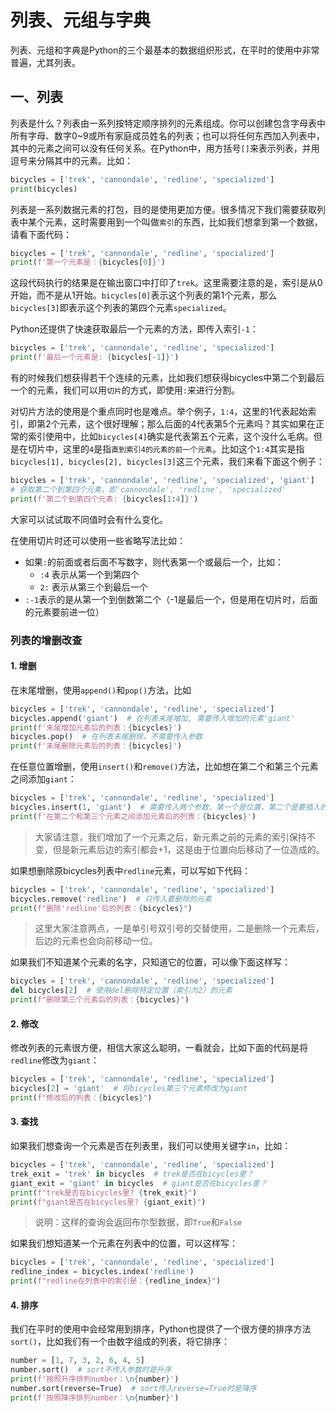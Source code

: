 # 列表、元组与字典

列表、元组和字典是Python的三个最基本的数据组织形式，在平时的使用中非常普遍，尤其列表。

## 一、列表

列表是什么？列表由一系列按特定顺序排列的元素组成。你可以创建包含字母表中所有字母、数字0~9或所有家庭成员姓名的列表；也可以将任何东西加入列表中，其中的元素之间可以没有任何关系。在Python中，用方括号`[]`来表示列表，并用逗号来分隔其中的元素。比如：
```python
bicycles = ['trek', 'cannondale', 'redline', 'specialized']
print(bicycles)
```
列表是一系列数据元素的打包，目的是使用更加方便。很多情况下我们需要获取列表中某个元素，这时需要用到一个叫做`索引`的东西，比如我们想拿到第一个数据，请看下面代码：
```python
bicycles = ['trek', 'cannondale', 'redline', 'specialized']
print(f'第一个元素是：{bicycles[0]}')
```
这段代码执行的结果是在输出窗口中打印了`trek`。这里需要注意的是，索引是从0开始，而不是从1开始。`bicycles[0]`表示这个列表的第1个元素，那么`bicycles[3]`即表示这个列表的第四个元素`specialized`。

Python还提供了快速获取最后一个元素的方法，即传入索引`-1`：
```python
bicycles = ['trek', 'cannondale', 'redline', 'specialized']
print(f'最后一个元素是: {bicycles[-1]}')
```

有的时候我们想获得若干个连续的元素，比如我们想获得bicycles中第二个到最后一个的元素，我们可以用`切片`的方式，即使用`:`来进行分割。

对切片方法的使用是个重点同时也是难点。举个例子，`1:4`，这里的1代表起始索引，即第2个元素，这个很好理解；那么后面的4代表第5个元素吗？其实如果在正常的索引使用中，比如`bicycles[4]`确实是代表第五个元素，这个没什么毛病。但是在切片中，这里的`4`是指`直到索引4的元素的前一个元素`。比如这个`1:4`其实是指`bicycles[1], bicycles[2], bicycles[3]`这三个元素，我们来看下面这个例子：

```python
bicycles = ['trek', 'cannondale', 'redline', 'specialized', 'giant']
# 获取第二个到第四个元素，即'cannondale', 'redline', 'specialized'
print(f'第二个到第四个元素: {bicycles[1:4]}')  
```

大家可以试试取不同值时会有什么变化。

在使用切片时还可以使用一些省略写法比如：
- 如果`:`的前面或者后面不写数字，则代表第一个或最后一个，比如：
  - `:4` 表示从第一个到第四个
  - `2:` 表示从第三个到最后一个
- `:-1`表示的是从第一个到倒数第二个（-1是最后一个，但是用在切片时，后面的元素要前进一位）


### 列表的增删改查

#### 1. 增删

在末尾增删，使用`append()`和`pop()`方法，比如
```python
bicycles = ['trek', 'cannondale', 'redline', 'specialized']
bicycles.append('giant')  # 在列表末尾增加, 需要传入增加的元素'giant'
print(f'末尾增加元素后的列表：{bicycles}')
bicycles.pop()  # 在列表末尾删除，不需要传入参数
print(f'末尾删除元素后的列表：{bicycles}')
```

在任意位置增删，使用`insert()`和`remove()`方法，比如想在第二个和第三个元素之间添加`giant`：
```python
bicycles = ['trek', 'cannondale', 'redline', 'specialized']
bicycles.insert(1, 'giant')  # 需要传入两个参数，第一个是位置，第二个是要插入的元素
print(f'在第二个和第三个元素之间添加元素后的列表：{bicycles}')
```
> 大家请注意，我们增加了一个元素之后，新元素之前的元素的索引保持不变，但是新元素后边的索引都会+1，这是由于位置向后移动了一位造成的。

如果想删除原bicycles列表中`redline`元素，可以写如下代码：
```python
bicycles = ['trek', 'cannondale', 'redline', 'specialized']
bicycles.remove('redline')  # 只传入要删除的元素
print(f"删除'redline'后的列表：{bicycles}")
```
> 这里大家注意两点，一是单引号双引号的交替使用，二是删除一个元素后，后边的元素也会向前移动一位。

如果我们不知道某个元素的名字，只知道它的位置，可以像下面这样写：
```python
bicycles = ['trek', 'cannondale', 'redline', 'specialized']
del bicycles[2]  # 使用del删除特定位置（索引为2）的元素
print(f"删除第三个元素后的列表：{bicycles}")
```

#### 2. 修改

修改列表的元素很方便，相信大家这么聪明，一看就会，比如下面的代码是将`redline`修改为`giant`：
```python
bicycles = ['trek', 'cannondale', 'redline', 'specialized']
bicycles[2] = 'giant'  # 将bicycles第三个元素修改为giant
print(f"修改后的列表：{bicycles}")
```

#### 3. 查找

如果我们想查询一个元素是否在列表里，我们可以使用关键字`in`，比如：
```python
bicycles = ['trek', 'cannondale', 'redline', 'specialized']
trek_exit = 'trek' in bicycles  # trek是否在bicycles里？
giant_exit = 'giant' in bicycles  # giant是否在bicycles里？
print(f"trek是否在bicycles里? {trek_exit}")
print(f"giant是否在bicycles里? {giant_exit}")
```
> 说明：这样的查询会返回布尔型数据，即`True`和`False`

如果我们想知道某一个元素在列表中的位置，可以这样写：
```python
bicycles = ['trek', 'cannondale', 'redline', 'specialized']
redline_index = bicycles.index('redline')
print(f"redline在列表中的索引是：{redline_index}")
```

#### 4. 排序
我们在平时的使用中会经常用到排序，Python也提供了一个很方便的排序方法`sort()`，比如我们有一个由数字组成的列表，将它排序：
```python
number = [1, 7, 3, 2, 6, 4, 5]
number.sort()  # sort不传入参数时是升序
print(f'按照升序排列number：\n{number}')
number.sort(reverse=True)  # sort传入reverse=True时是降序
print(f'按照降序排列number：\n{number}')
```
